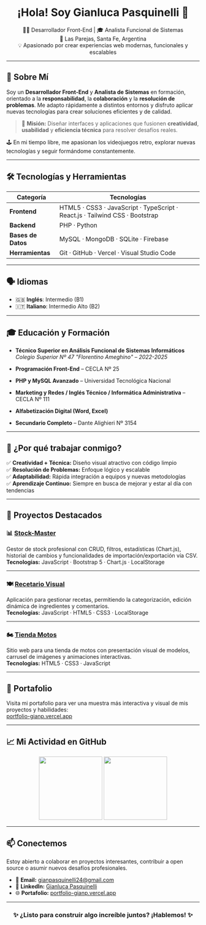 <h1 align="center">¡Hola! Soy Gianluca Pasquinelli 👋</h1>

<p align="center">
  🧑‍💻 Desarrollador Front-End | 🎓 Analista Funcional de Sistemas <br>
  📍 Las Parejas, Santa Fe, Argentina <br>
  💡 Apasionado por crear experiencias web modernas, funcionales y escalables
</p>

---

## 🚀 Sobre Mí

Soy un **Desarrollador Front-End** y **Analista de Sistemas** en formación, orientado a la **responsabilidad**, la **colaboración** y la **resolución de problemas**. Me adapto rápidamente a distintos entornos y disfruto aplicar nuevas tecnologías para crear soluciones eficientes y de calidad.

> 🎯 **Misión:** Diseñar interfaces y aplicaciones que fusionen **creatividad**, **usabilidad** y **eficiencia técnica** para resolver desafíos reales.

🕹️ En mi tiempo libre, me apasionan los videojuegos retro, explorar nuevas tecnologías y seguir formándome constantemente.

---

## 🛠️ Tecnologías y Herramientas

| Categoría     | Tecnologías                                                                               |
|---------------|-------------------------------------------------------------------------------------------|
| **Frontend**  | HTML5 · CSS3 · JavaScript · TypeScript · React.js · Tailwind CSS · Bootstrap                |
| **Backend**   | PHP · Python                                                                              |
| **Bases de Datos** | MySQL · MongoDB · SQLite · Firebase                                                    |
| **Herramientas**   | Git · GitHub · Vercel · Visual Studio Code                                              |

---

## 🗣️ Idiomas

- 🇬🇧 **Inglés**: Intermedio (B1)  
- 🇮🇹 **Italiano**: Intermedio Alto (B2)

---

## 🎓 Educación y Formación

- **Técnico Superior en Análisis Funcional de Sistemas Informáticos**  
  *Colegio Superior Nº 47 "Florentino Ameghino" – 2022-2025*

- **Programación Front-End** – CECLA Nº 25  
- **PHP y MySQL Avanzado** – Universidad Tecnológica Nacional  
- **Marketing y Redes / Inglés Técnico / Informática Administrativa** – CECLA Nº 111  
- **Alfabetización Digital (Word, Excel)**  
- **Secundario Completo** – Dante Alighieri Nº 3154

---

## 🌟 ¿Por qué trabajar conmigo?

✅ **Creatividad + Técnica:** Diseño visual atractivo con código limpio  
✅ **Resolución de Problemas:** Enfoque lógico y escalable  
✅ **Adaptabilidad:** Rápida integración a equipos y nuevas metodologías  
✅ **Aprendizaje Continuo:** Siempre en busca de mejorar y estar al día con tendencias

---

## 📌 Proyectos Destacados

### 📊 [Stock-Master](https://github.com/Gianp2/StockMaster)
Gestor de stock profesional con CRUD, filtros, estadísticas (Chart.js), historial de cambios y funcionalidades de importación/exportación vía CSV.  
**Tecnologías:** JavaScript · Bootstrap 5 · Chart.js · LocalStorage

---

### 🍽️ [Recetario Visual](https://github.com/Gianp2/Recetario-Visual)
Aplicación para gestionar recetas, permitiendo la categorización, edición dinámica de ingredientes y comentarios.  
**Tecnologías:** JavaScript · HTML5 · CSS3 · LocalStorage

---

### 🏍️ [Tienda Motos](https://github.com/Gianp2/Tienda-Motos)
Sitio web para una tienda de motos con presentación visual de modelos, carrusel de imágenes y animaciones interactivas.  
**Tecnologías:** HTML5 · CSS3 · JavaScript

---

## 🔗 Portafolio

Visita mi portafolio para ver una muestra más interactiva y visual de mis proyectos y habilidades:  
[portfolio-gianp.vercel.app](https://portfolio-gianp.vercel.app/)

---

## 📈 Mi Actividad en GitHub

<p align="center">
  <img src="https://github-readme-stats.vercel.app/api?username=Gianp2&show_icons=true&theme=radical&hide_title=true" height="165" />
  <img src="https://github-readme-stats.vercel.app/api/top-langs/?username=Gianp2&layout=compact&theme=radical" height="165" />
</p>

---

## 📫 Conectemos

Estoy abierto a colaborar en proyectos interesantes, contribuir a open source o asumir nuevos desafíos profesionales.

- 📧 **Email:** gianpasquinelli24@gmail.com  
- 💼 **LinkedIn:** [Gianluca Pasquinelli](https://www.linkedin.com/in/gianpasquinelli)  
- 🌐 **Portafolio:** [portfolio-gianp.vercel.app](https://portfolio-gianp.vercel.app/)

---

<h3 align="center">✨ ¿Listo para construir algo increíble juntos? ¡Hablemos! ✨</h3>
